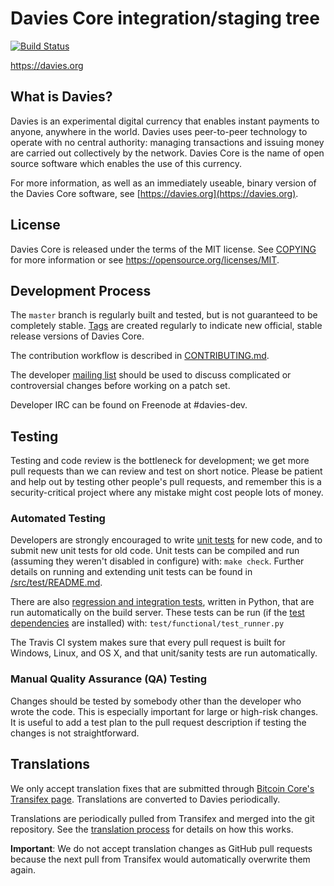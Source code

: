 Davies Core integration/staging tree
=====================================

[![Build Status](https://travis-ci.org/davies-project/davies.svg?branch=master)](https://travis-ci.org/davies-project/davies)

https://davies.org

What is Davies?
----------------

Davies is an experimental digital currency that enables instant payments to
anyone, anywhere in the world. Davies uses peer-to-peer technology to operate
with no central authority: managing transactions and issuing money are carried
out collectively by the network. Davies Core is the name of open source
software which enables the use of this currency.

For more information, as well as an immediately useable, binary version of
the Davies Core software, see [https://davies.org](https://davies.org).

License
-------

Davies Core is released under the terms of the MIT license. See [COPYING](COPYING) for more
information or see https://opensource.org/licenses/MIT.

Development Process
-------------------

The `master` branch is regularly built and tested, but is not guaranteed to be
completely stable. [Tags](https://github.com/davies-project/davies/tags) are created
regularly to indicate new official, stable release versions of Davies Core.

The contribution workflow is described in [CONTRIBUTING.md](CONTRIBUTING.md).

The developer [mailing list](https://groups.google.com/forum/#!forum/davies-dev)
should be used to discuss complicated or controversial changes before working
on a patch set.

Developer IRC can be found on Freenode at #davies-dev.

Testing
-------

Testing and code review is the bottleneck for development; we get more pull
requests than we can review and test on short notice. Please be patient and help out by testing
other people's pull requests, and remember this is a security-critical project where any mistake might cost people
lots of money.

### Automated Testing

Developers are strongly encouraged to write [unit tests](src/test/README.md) for new code, and to
submit new unit tests for old code. Unit tests can be compiled and run
(assuming they weren't disabled in configure) with: `make check`. Further details on running
and extending unit tests can be found in [/src/test/README.md](/src/test/README.md).

There are also [regression and integration tests](/test), written
in Python, that are run automatically on the build server.
These tests can be run (if the [test dependencies](/test) are installed) with: `test/functional/test_runner.py`

The Travis CI system makes sure that every pull request is built for Windows, Linux, and OS X, and that unit/sanity tests are run automatically.

### Manual Quality Assurance (QA) Testing

Changes should be tested by somebody other than the developer who wrote the
code. This is especially important for large or high-risk changes. It is useful
to add a test plan to the pull request description if testing the changes is
not straightforward.

Translations
------------

We only accept translation fixes that are submitted through [Bitcoin Core's Transifex page](https://www.transifex.com/projects/p/bitcoin/).
Translations are converted to Davies periodically.

Translations are periodically pulled from Transifex and merged into the git repository. See the
[translation process](doc/translation_process.md) for details on how this works.

**Important**: We do not accept translation changes as GitHub pull requests because the next
pull from Transifex would automatically overwrite them again.
